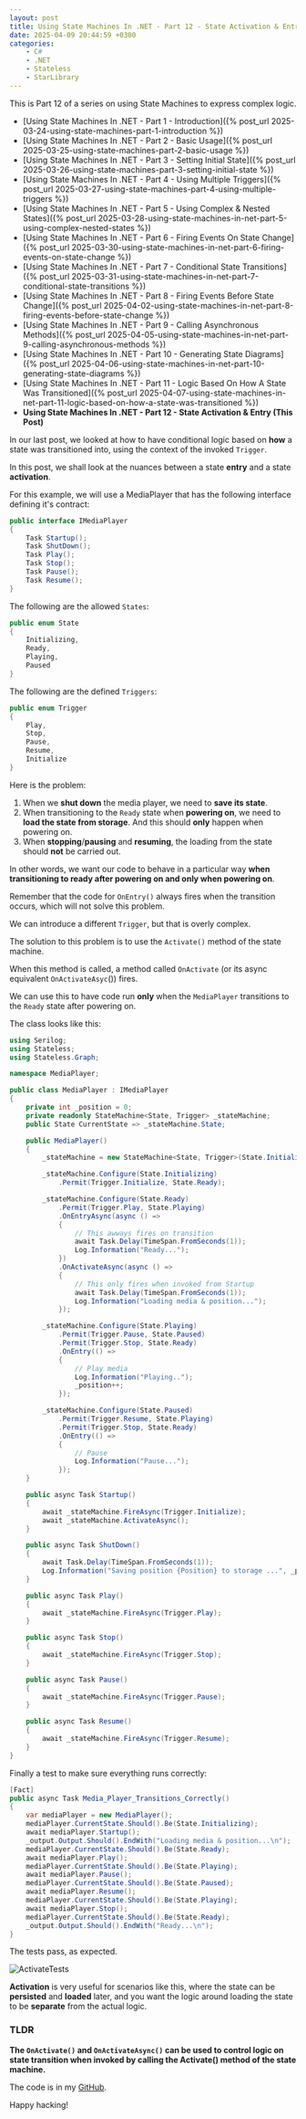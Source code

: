 ```yaml
---
layout: post
title: Using State Machines In .NET - Part 12 - State Activation & Entry
date: 2025-04-09 20:44:59 +0300
categories:
    - C#
    - .NET
    - Stateless
    - StarLibrary
---
```


This is Part 12 of a series on using State Machines to express complex logic.

- [Using State Machines In .NET  - Part 1 - Introduction]({% post_url 2025-03-24-using-state-machines-part-1-introduction %})
- [Using State Machines In .NET  - Part 2 - Basic Usage]({% post_url 2025-03-25-using-state-machines-part-2-basic-usage %})
- [Using State Machines In .NET  - Part 3 - Setting Initial State]({% post_url 2025-03-26-using-state-machines-part-3-setting-initial-state %})
- [Using State Machines In .NET  - Part 4 - Using Multiple Triggers]({% post_url 2025-03-27-using-state-machines-part-4-using-multiple-triggers %})
- [Using State Machines In .NET - Part 5 - Using Complex & Nested States]({% post_url 2025-03-28-using-state-machines-in-net-part-5-using-complex-nested-states %})
- [Using State Machines In .NET - Part 6 - Firing Events On State Change]({% post_url 2025-03-30-using-state-machines-in-net-part-6-firing-events-on-state-change %})
- [Using State Machines In .NET - Part 7 - Conditional State Transitions]({% post_url 2025-03-31-using-state-machines-in-net-part-7-conditional-state-transitions %})
- [Using State Machines In .NET - Part 8 - Firing Events Before State Change]({% post_url 2025-04-02-using-state-machines-in-net-part-8-firing-events-before-state-change %})
- [Using State Machines In .NET - Part 9 - Calling Asynchronous Methods]({% post_url 2025-04-05-using-state-machines-in-net-part-9-calling-asynchronous-methods %})
- [Using State Machines In .NET - Part 10 - Generating State Diagrams]({% post_url 2025-04-06-using-state-machines-in-net-part-10-generating-state-diagrams %})
- [Using State Machines In .NET - Part 11 - Logic Based On How A State Was Transitioned]({% post_url 2025-04-07-using-state-machines-in-net-part-11-logic-based-on-how-a-state-was-transitioned %})
- **Using State Machines In .NET - Part 12 - State Activation & Entry (This Post)**

In our last post, we looked at how to have conditional logic based on **how** a state was transitioned into, using the context of the invoked `Trigger`.

In this post, we shall look at the nuances between a state **entry** and a state **activation**.

For this example, we will use a MediaPlayer that has the following interface defining it's contract:

```c#
public interface IMediaPlayer
{
    Task Startup();
    Task ShutDown();
    Task Play();
    Task Stop();
    Task Pause();
    Task Resume();
}
```

The following are the allowed `States`:

```c#
public enum State
{
    Initializing,
    Ready,
    Playing,
    Paused
}
```

The following are the defined `Triggers`:

```c#
public enum Trigger
{
    Play,
    Stop,
    Pause,
    Resume,
    Initialize
}
```

Here is the problem:

1. When we **shut down** the media player, we need to **save its state**.
2. When transitioning to the `Ready` state when **powering on**, we need to **load the state from storage**. And this should **only** happen when powering on.
3. When **stopping**/**pausing** and **resuming**, the loading from the state should **not** be carried out.

In other words, we want our code to behave in a particular way **when transitioning to ready after powering on and only when powering on**.

Remember that the code for `OnEntry()` always fires when the transition occurs, which will not solve this problem.

We can introduce a different `Trigger`, but that is overly complex.

The solution to this problem is to use the `Activate()` method of the state machine.

When this method is called, a method called `OnActivate` (or its async equivalent `OnActivateAsyc`()) fires.

We can use this to have code run **only** when the `MediaPlayer` transitions to the `Ready` state after powering on.

The class looks like this:

```c#
using Serilog;
using Stateless;
using Stateless.Graph;

namespace MediaPlayer;

public class MediaPlayer : IMediaPlayer
{
    private int _position = 0;
    private readonly StateMachine<State, Trigger> _stateMachine;
    public State CurrentState => _stateMachine.State;

    public MediaPlayer()
    {
        _stateMachine = new StateMachine<State, Trigger>(State.Initializing);

        _stateMachine.Configure(State.Initializing)
            .Permit(Trigger.Initialize, State.Ready);

        _stateMachine.Configure(State.Ready)
            .Permit(Trigger.Play, State.Playing)
            .OnEntryAsync(async () =>
            {
                // This awways fires on transition
                await Task.Delay(TimeSpan.FromSeconds(1));
                Log.Information("Ready...");
            })
            .OnActivateAsync(async () =>
            {
                // This only fires when invoked from Startup
                await Task.Delay(TimeSpan.FromSeconds(1));
                Log.Information("Loading media & position...");
            });

        _stateMachine.Configure(State.Playing)
            .Permit(Trigger.Pause, State.Paused)
            .Permit(Trigger.Stop, State.Ready)
            .OnEntry(() =>
            {
                // Play media
                Log.Information("Playing..");
                _position++;
            });

        _stateMachine.Configure(State.Paused)
            .Permit(Trigger.Resume, State.Playing)
            .Permit(Trigger.Stop, State.Ready)
            .OnEntry(() =>
            {
                // Pause
                Log.Information("Pause...");
            });
    }

    public async Task Startup()
    {
        await _stateMachine.FireAsync(Trigger.Initialize);
        await _stateMachine.ActivateAsync();
    }

    public async Task ShutDown()
    {
        await Task.Delay(TimeSpan.FromSeconds(1));
        Log.Information("Saving position {Position} to storage ...", _position);
    }

    public async Task Play()
    {
        await _stateMachine.FireAsync(Trigger.Play);
    }

    public async Task Stop()
    {
        await _stateMachine.FireAsync(Trigger.Stop);
    }

    public async Task Pause()
    {
        await _stateMachine.FireAsync(Trigger.Pause);
    }

    public async Task Resume()
    {
        await _stateMachine.FireAsync(Trigger.Resume);
    }
}
```

Finally a test to make sure everything runs correctly:

```c#
[Fact]
public async Task Media_Player_Transitions_Correctly()
{
    var mediaPlayer = new MediaPlayer();
    mediaPlayer.CurrentState.Should().Be(State.Initializing);
    await mediaPlayer.Startup();
    _output.Output.Should().EndWith("Loading media & position...\n");
    mediaPlayer.CurrentState.Should().Be(State.Ready);
    await mediaPlayer.Play();
    mediaPlayer.CurrentState.Should().Be(State.Playing);
    await mediaPlayer.Pause();
    mediaPlayer.CurrentState.Should().Be(State.Paused);
    await mediaPlayer.Resume();
    mediaPlayer.CurrentState.Should().Be(State.Playing);
    await mediaPlayer.Stop();
    mediaPlayer.CurrentState.Should().Be(State.Ready);
    _output.Output.Should().EndWith("Ready...\n");
}
```

The tests pass, as expected.

![ActivateTests](../images/2025/04/ActivateTests.png)

**Activation** is very useful for scenarios like this, where the state can be **persisted** and **loaded** later, and you want the logic around loading the state to be **separate** from the actual logic.

### TLDR

**The `OnActivate()` and `OnActivateAsync()` can be used to control logic on state transition when invoked by calling the Activate() method of the state machine.**

The code is in my [GitHub](https://github.com/conradakunga/BlogCode/tree/master/2025-05-09%20-%20State%20Machines%20Part%2012).

Happy hacking!
